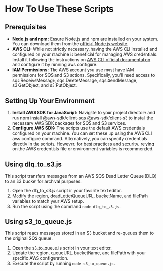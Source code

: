 # How To Use These Scripts
## Prerequisites
* **Node.js and npm:** Ensure Node.js and npm are installed on your system. You can download them from the [official Node.js website](https://nodejs.org/en "Node.js").
* **AWS CLI:** While not strictly necessary, having the AWS CLI installed and configured on your machine is beneficial for managing AWS credentials. Install it following the instructions on [AWS CLI official documentation](https://aws.amazon.com/cli/ "AWS CLI Documentation") and configure it by running aws configure.
* **IAM Permissions:** The AWS account you use must have IAM permissions for SQS and S3 actions. Specifically, you'll need access to sqs:ReceiveMessage, sqs:DeleteMessage, sqs:SendMessage, s3:GetObject, and s3:PutObject.

## Setting Up Your Environment
1. **Install AWS SDK for JavaScript:** Navigate to your project directory and run npm install @aws-sdk/client-sqs @aws-sdk/client-s3 to install the necessary AWS SDK packages for SQS and S3 services.
2. **Configure AWS SDK:**
The scripts use the default AWS credentials configured on your machine. You can set these up using the AWS CLI aws configure command.
Alternatively, you can specify credentials directly in the scripts. However, for best practices and security, relying on the AWS credentials file or environment variables is recommended.

## Using dlq_to_s3.js
This script transfers messages from an AWS SQS Dead Letter Queue (DLQ) to an S3 bucket for archival purposes.
1. Open the dlq_to_s3.js script in your favorite text editor.
2. Modify the region, deadLetterQueueURL, bucketName, and filePath variables to match your AWS setup.
3. Run the script using the command `node dlq_to_s3.js`.

## Using s3_to_queue.js
This script reads messages stored in an S3 bucket and re-queues them to the original SQS queue.
1. Open the s3_to_queue.js script in your text editor.
2. Update the region, queueURL, bucketName, and filePath with your specific AWS configuration.
3. Execute the script by running `node s3_to_queue.js`.
